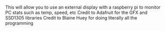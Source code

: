 This will allow you to use an external display with a raspberry pi to monitor PC stats such as temp, speed, etc
Credit to Adafruit for the GFX and SSD1305 libraries
Credit to Blaine Huey for doing literally all the programming
